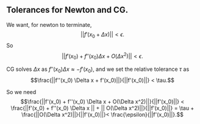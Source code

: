 ## Tolerances for Newton and CG.

We want, for newton to terminate,
$$||f'(x_0 + \Delta x)|| < \epsilon.$$
So 
$$||f'(x_0) + f''(x_0) \Delta x + O(\Delta x^2)|| < \epsilon.$$

CG solves $\Delta x$ as $f''(x_0) \Delta x \approx -f'(x_0),$ and we set the relative tolerance $\tau$ as  
$$\frac{||f''(x_0) \Delta x + f'(x_0)||}{||f'(x_0)||} < \tau.$$

So we need
$$\frac{||f'(x_0) + f''(x_0) \Delta x + O(\Delta x^2)||}{||f'(x_0)||} < \frac{||f'(x_0) + f''(x_0) \Delta x || + || O(\Delta x^2)||}{||f'(x_0)||} = \tau + \frac{||O(\Delta x^2)||}{||f'(x_0)||}< \frac{\epsilon}{||f'(x_0)||}.$$